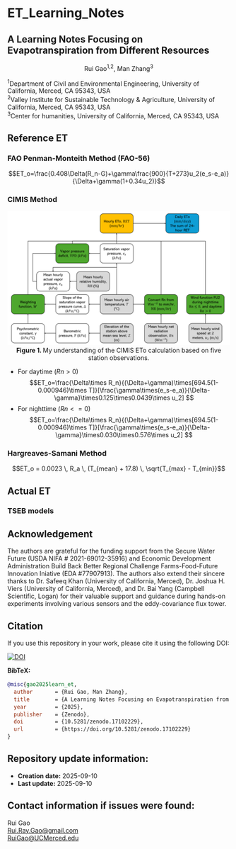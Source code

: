 # ET_Learning_Notes
## A Learning Notes Focusing on Evapotranspiration from Different Resources
<p align="center">Rui Gao<sup>1,2</sup>, Man Zhang<sup>3</sup></p>
<sup>1</sup>Department of Civil and Environmental Engineering, University of California, Merced, CA 95343, USA<br>
<sup>2</sup>Valley Institute for Sustainable Technology & Agriculture, University of California, Merced, CA 95343, USA<br>
<sup>3</sup>Center for humanities, University of California, Merced, CA 95343, USA<br>

## Reference ET
### FAO Penman-Monteith Method (FAO-56)
$$ET_o=\frac{0.408\Delta(R_n-G)+\gamma\frac{900}{T+273}u_2(e_s-e_a)}{\Delta+\gamma(1+0.34u_2)}$$

### CIMIS Method
<p align="center">
  <img src="Figures/CIMIS_ETo.png" alt="ETo Comparison" width="600">
  <br>
  <b>Figure 1. </b>My understanding of the CIMIS ETo calculation based on five station observations.
</p>

- For daytime ($Rn>0$)
$$ET_o=\frac{\Delta\times R_n}{(\Delta+\gamma)\times[694.5(1-0.000946)\times T]}[\frac{\gamma\times(e_s-e_a)}{\Delta-\gamma}\times0.125\times0.0439\times u_2] $$
- For nighttime ($Rn<=0$)
$$ET_o=\frac{\Delta\times R_n}{(\Delta+\gamma)\times[694.5(1-0.000946)\times T]}[\frac{\gamma\times(e_s-e_a)}{\Delta-\gamma}\times0.030\times0.576\times u_2] $$

### Hargreaves-Samani Method
$$ET_o = 0.0023 \, R_a \, (T_{mean} + 17.8) \, \sqrt{T_{max} - T_{min}}$$

## Actual ET
### TSEB models

## Acknowledgement
The authors are grateful for the funding support from the Secure Water Future (USDA NIFA # 2021-69012-35916) and Economic Development Administration Build Back Better Regional Challenge Farms-Food-Future Innovation Iniative (EDA #77907913). The authors also extend their sincere thanks to Dr. Safeeq Khan (University of California, Merced), Dr. Joshua H. Viers (University of California, Merced), and Dr. Bai Yang (Campbell Scientific, Logan) for their valuable support and guidance during hands-on experiments involving various sensors and the eddy-covariance flux tower.

## Citation
If you use this repository in your work, please cite it using the following DOI:

[![DOI](https://zenodo.org/badge/DOI/10.5281/zenodo.17102229.svg)](https://doi.org/10.5281/zenodo.17102229)

**BibTeX:**
```bibtex
@misc{gao2025learn_et,
  author       = {Rui Gao, Man Zhang},
  title        = {A Learning Notes Focusing on Evapotranspiration from Different Resources},
  year         = {2025},
  publisher    = {Zenodo},
  doi          = {10.5281/zenodo.17102229},
  url          = {https://doi.org/10.5281/zenodo.17102229}
}
```

## Repository update information:
- **Creation date:** 2025-09-10
- **Last update:** 2025-09-10

## Contact information if issues were found:
Rui Gao<br>
Rui.Ray.Gao@gmail.com<br>
RuiGao@UCMerced.edu